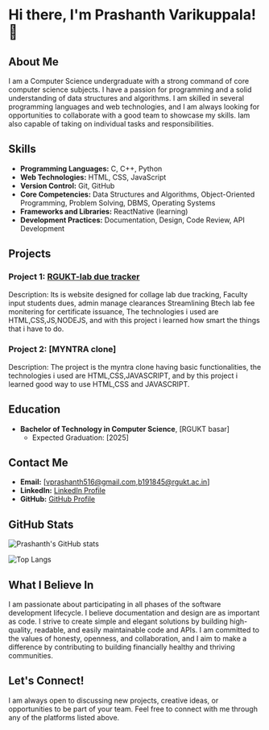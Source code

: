 # Hi there, I'm Prashanth Varikuppala! 👋

## About Me

I am a Computer Science undergraduate with a strong command of core computer science subjects. I have a passion for programming and a solid understanding of data structures and algorithms. I am skilled in several programming languages and web technologies, and I am always looking for opportunities to collaborate with a good team to showcase my skills. Iam also capable of taking on individual tasks and responsibilities.

## Skills

- **Programming Languages:** C, C++, Python
- **Web Technologies:** HTML, CSS, JavaScript
- **Version Control:** Git, GitHub
- **Core Competencies:** Data Structures and Algorithms, Object-Oriented Programming, Problem Solving, DBMS, Operating Systems
- **Frameworks and Libraries:** ReactNative (learning)
- **Development Practices:** Documentation, Design, Code Review, API Development

## Projects

### Project 1: [RGUKT-lab due tracker](https://rgukt-lab-dues-tracker.netlify.app/)
Description: Its is website designed for collage lab due tracking, Faculty input students dues, admin manage clearances Streamlining Btech lab fee monitering for certificate issuance, The technologies i used are HTML,CSS,JS,NODEJS, and with this project i learned how smart the things that i have to do.

### Project 2: [MYNTRA clone]
Description: The project is the myntra clone having basic functionalities, the technologies i used are HTML,CSS,JAVASCRIPT, and by this project i learned good way to use HTML,CSS and JAVASCRIPT.

## Education

- **Bachelor of Technology in Computer Science**, [RGUKT basar]
  - Expected Graduation: [2025]

## Contact Me

- **Email:** [vprashanth516@gmail.com,b191845@rgukt.ac.in]
- **LinkedIn:** [LinkedIn Profile](https://www.linkedin.com/in/prashanth-varikuppala-4a3550271?utm_source=share&utm_campaign=share_via&utm_content=profile&utm_medium=android_app)
- **GitHub:** [GitHub Profile](https://github.com/prashanth-vrk)

## GitHub Stats

![Prashanth's GitHub stats](https://github-readme-stats.vercel.app/api?username=prashanth-vrk&show_icons=true&theme=radical)

![Top Langs](https://github-readme-stats.vercel.app/api/top-langs/?username=prashanth-vrk&layout=compact&theme=radical)

## What I Believe In

I am passionate about participating in all phases of the software development lifecycle. I believe documentation and design are as important as code. I strive to create simple and elegant solutions by building high-quality, readable, and easily maintainable code and APIs. I am committed to the values of honesty, openness, and collaboration, and I aim to make a difference by contributing to building financially healthy and thriving communities.

## Let's Connect!

I am always open to discussing new projects, creative ideas, or opportunities to be part of your team. Feel free to connect with me through any of the platforms listed above.
